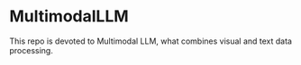 # MultimodalLLM

This repo is devoted to Multimodal LLM, what combines visual and text data processing.
